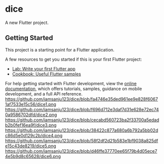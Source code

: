# dice

A new Flutter project.

## Getting Started

This project is a starting point for a Flutter application.

A few resources to get you started if this is your first Flutter project:

- [Lab: Write your first Flutter app](https://docs.flutter.dev/get-started/codelab)
- [Cookbook: Useful Flutter samples](https://docs.flutter.dev/cookbook)

For help getting started with Flutter development, view the
[online documentation](https://docs.flutter.dev/), which offers tutorials,
samples, guidance on mobile development, and a full API reference.
https://github.com/iamsanju123/dice/blob/fa4746e35ded961ee9e828f60671af7533e15c56/dice1.png
https://github.com/iamsanju123/dice/blob/f696d712e3daf7d31e628e72ec740a9586702dfd/dice2.png
https://github.com/iamsanju123/dice/blob/cecabd560723ba2f33700a5edadb2b0fef16ea9f/dice3.png
https://github.com/iamsanju123/dice/blob/38422c877a680a6b792a5bb02dc86d5e0d129c2b/dice4.png
https://github.com/iamsanju123/dice/blob/58f2df2d21b583e1bf9038a825dfe15c43de8219/dice5.png
https://github.com/iamsanju123/dice/blob/d46ffe37770ee65f79b4d05ece74e5b9d8c65628/dice6.png
